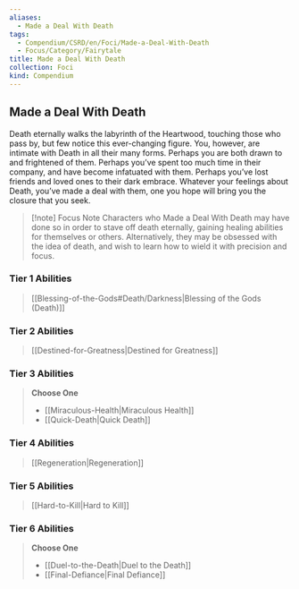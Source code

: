 ```yaml
---
aliases:
  - Made a Deal With Death
tags:
  - Compendium/CSRD/en/Foci/Made-a-Deal-With-Death
  - Focus/Category/Fairytale
title: Made a Deal With Death
collection: Foci
kind: Compendium
---
```

## Made a Deal With Death
Death eternally walks the labyrinth of the Heartwood, touching those who pass by, but few notice this ever-changing figure. You, however, are intimate with Death in all their many forms. Perhaps you are both drawn to and frightened of them. Perhaps you’ve spent too much time in their company, and have become infatuated with them. Perhaps you’ve lost friends and loved ones to their dark embrace. Whatever your feelings about Death, you’ve made a deal with them, one you hope will bring you the closure that you seek.


>[!note] Focus Note
>Characters who Made a Deal With Death may have done so in order to stave off death eternally, gaining healing abilities for themselves or others. Alternatively, they may be obsessed with  the idea of death, and wish to learn how to wield it with precision and focus.


### Tier 1 Abilities  
> [[Blessing-of-the-Gods#Death/Darkness|Blessing of the Gods (Death)]]  

### Tier 2 Abilities  
> [[Destined-for-Greatness|Destined for Greatness]]  


### Tier 3 Abilities  
> **Choose One**  
>- [[Miraculous-Health|Miraculous Health]]  
>- [[Quick-Death|Quick Death]]  


### Tier 4 Abilities  
>[[Regeneration|Regeneration]]  



### Tier 5 Abilities  
> [[Hard-to-Kill|Hard to Kill]]  


### Tier 6 Abilities  
> **Choose One**  
>- [[Duel-to-the-Death|Duel to the Death]]  
>- [[Final-Defiance|Final Defiance]]